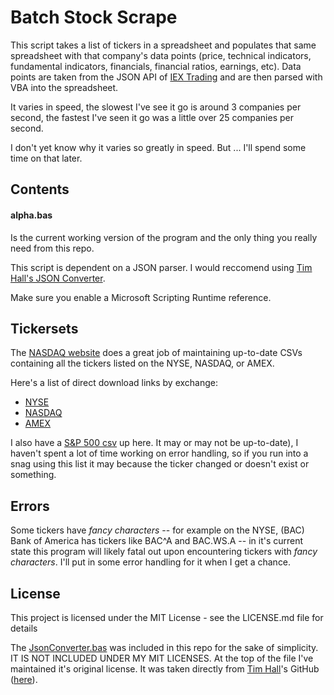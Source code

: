 # Batch Stock Scrape

This script takes a list of tickers in a spreadsheet and populates that same spreadsheet with that company's data points (price, technical indicators, fundamental indicators, financials, financial ratios, earnings, etc). Data points are taken from the JSON API of <a href="https://iextrading.com/">IEX Trading<a/> and are then parsed with VBA into the spreadsheet.

It varies in speed, the slowest I've see it go is around 3 companies per second, the fastest I've seen it go was a little over 25 companies per second.

I don't yet know why it varies so greatly in speed. But ... I'll spend some time on that later.

## Contents

#### alpha.bas
Is the current working version of the program and the only thing you really need from this repo.
  
This script is dependent on a JSON parser. I would reccomend using <a href="https://github.com/VBA-tools/VBA-JSON">Tim Hall's JSON Converter</a>.

Make sure you enable a Microsoft Scripting Runtime reference.

## Tickersets

The <a href="http://www.nasdaq.com/screening/company-list.aspx">NASDAQ website</a> does a great job of maintaining up-to-date CSVs containing all the tickers listed on the NYSE, NASDAQ, or AMEX.

Here's a list of direct download links by exchange:
<ul>
  <li><a href="https://www.nasdaq.com/screening/companies-by-name.aspx?letter=0&exchange=nyse&render=download">NYSE</a></li>
  <li><a href="https://www.nasdaq.com/screening/companies-by-name.aspx?letter=0&exchange=nasdaq&render=download">NASDAQ</a></li>
  <li><a href="https://www.nasdaq.com/screening/companies-by-name.aspx?letter=0&exchange=amex&render=download">AMEX</a></li>
</ul>

I also have a <a href="https://github.com/santarini/batch-stock-scrape/blob/master/sandp500.csv">S&P 500 csv</a> up here. It may or may not be up-to-date), I haven't spent a lot of time working on error handling, so if you run into a snag using this list it may because the ticker changed or doesn't exist or something.

## Errors
Some tickers have *fancy characters* -- for example on the NYSE, (BAC) Bank of America has tickers like BAC^A and BAC.WS.A -- in it's current state this program will likely fatal out upon encountering tickers with *fancy characters*. I'll put in some error handling for it when I get a chance.

## License

This project is licensed under the MIT License - see the LICENSE.md file for details

The <a href="https://github.com/santarini/batch-stock-scrape/blob/master/JsonConverter.bas">JsonConverter.bas<a/> was included in this repo for the sake of simplicity. IT IS NOT INCLUDED UNDER MY MIT LICENSES. At the top of the file I've maintained it's original license. It was taken directly from <a href="https://github.com/VBA-tools/VBA-JSON">Tim Hall</a>'s GitHub (<a href="https://github.com/VBA-tools/VBA-JSON/blob/master/JsonConverter.bas">here</a>).
